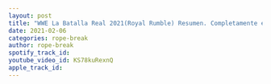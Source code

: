 ```yaml
---
layout: post
title: "WWE La Batalla Real 2021(Royal Rumble) Resumen. Completamente en Español."
date: 2021-02-06
categories: rope-break
author: rope-break
spotify_track_id: 
youtube_video_id: KS78kuRexnQ
apple_track_id: 
---
```

